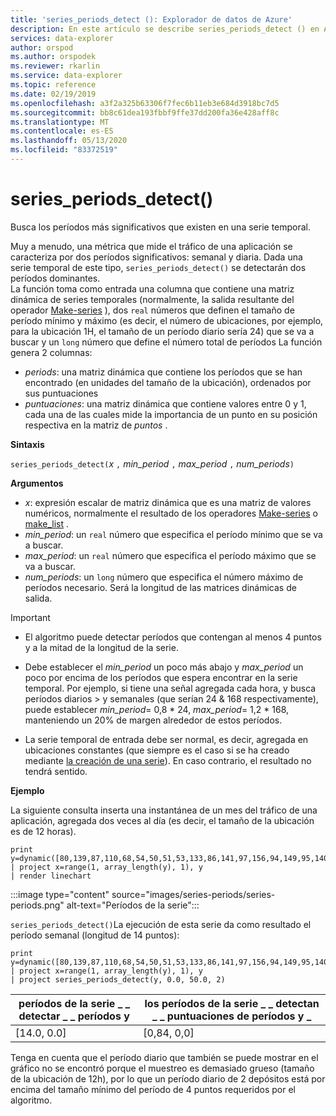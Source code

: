 ```yaml
---
title: 'series_periods_detect (): Explorador de datos de Azure'
description: En este artículo se describe series_periods_detect () en Azure Explorador de datos.
services: data-explorer
author: orspod
ms.author: orspodek
ms.reviewer: rkarlin
ms.service: data-explorer
ms.topic: reference
ms.date: 02/19/2019
ms.openlocfilehash: a3f2a325b63306f7fec6b11eb3e684d3918bc7d5
ms.sourcegitcommit: bb8c61dea193fbbf9ffe37dd200fa36e428aff8c
ms.translationtype: MT
ms.contentlocale: es-ES
ms.lasthandoff: 05/13/2020
ms.locfileid: "83372519"
---
```

# <a name="series_periods_detect"></a>series_periods_detect()

Busca los períodos más significativos que existen en una serie temporal.  

Muy a menudo, una métrica que mide el tráfico de una aplicación se caracteriza por dos períodos significativos: semanal y diaria. Dada una serie temporal de este tipo, `series_periods_detect()` se detectarán dos períodos dominantes.  
La función toma como entrada una columna que contiene una matriz dinámica de series temporales (normalmente, la salida resultante del operador [Make-series](make-seriesoperator.md) ), dos `real` números que definen el tamaño de período mínimo y máximo (es decir, el número de ubicaciones, por ejemplo, para la ubicación 1H, el tamaño de un período diario sería 24) que se va a buscar y un `long` número que define el número total de períodos La función genera 2 columnas:
* *periods*: una matriz dinámica que contiene los períodos que se han encontrado (en unidades del tamaño de la ubicación), ordenados por sus puntuaciones
* *puntuaciones*: una matriz dinámica que contiene valores entre 0 y 1, cada una de las cuales mide la importancia de un punto en su posición respectiva en la matriz de *puntos* .
 
**Sintaxis**

`series_periods_detect(`*x* `,` *min_period* `,` *max_period* `,` *num_periods*`)`

**Argumentos**

* *x*: expresión escalar de matriz dinámica que es una matriz de valores numéricos, normalmente el resultado de los operadores [Make-series](make-seriesoperator.md) o [make_list](makelist-aggfunction.md) .
* *min_period*: un `real` número que especifica el período mínimo que se va a buscar.
* *max_period*: un `real` número que especifica el período máximo que se va a buscar.
* *num_periods*: un `long` número que especifica el número máximo de períodos necesario. Será la longitud de las matrices dinámicas de salida.

> [!IMPORTANT]
> * El algoritmo puede detectar períodos que contengan al menos 4 puntos y a la mitad de la longitud de la serie. 
>
> * Debe establecer el *min_period* un poco más abajo y *max_period* un poco por encima de los períodos que espera encontrar en la serie temporal. Por ejemplo, si tiene una señal agregada cada hora, y busca períodos diarios > y semanales (que serían 24 & 168 respectivamente), puede establecer *min_period*= 0,8 \* 24, *max_period*= 1,2 \* 168, manteniendo un 20% de margen alrededor de estos períodos.
>
> * La serie temporal de entrada debe ser normal, es decir, agregada en ubicaciones constantes (que siempre es el caso si se ha creado mediante [la creación de una serie](make-seriesoperator.md)). En caso contrario, el resultado no tendrá sentido.


**Ejemplo**

La siguiente consulta inserta una instantánea de un mes del tráfico de una aplicación, agregada dos veces al día (es decir, el tamaño de la ubicación es de 12 horas).

<!-- csl: https://help.kusto.windows.net:443/Samples -->
```kusto
print y=dynamic([80,139,87,110,68,54,50,51,53,133,86,141,97,156,94,149,95,140,77,61,50,54,47,133,72,152,94,148,105,162,101,160,87,63,53,55,54,151,103,189,108,183,113,175,113,178,90,71,62,62,65,165,109,181,115,182,121,178,114,170])
| project x=range(1, array_length(y), 1), y  
| render linechart 
```

:::image type="content" source="images/series-periods/series-periods.png" alt-text="Períodos de la serie":::

`series_periods_detect()`La ejecución de esta serie da como resultado el período semanal (longitud de 14 puntos):

<!-- csl: https://help.kusto.windows.net:443/Samples -->
```kusto
print y=dynamic([80,139,87,110,68,54,50,51,53,133,86,141,97,156,94,149,95,140,77,61,50,54,47,133,72,152,94,148,105,162,101,160,87,63,53,55,54,151,103,189,108,183,113,175,113,178,90,71,62,62,65,165,109,181,115,182,121,178,114,170])
| project x=range(1, array_length(y), 1), y  
| project series_periods_detect(y, 0.0, 50.0, 2)
```

| períodos de la serie \_ \_ detectar \_ \_ períodos y  | los períodos de la serie \_ \_ detectan \_ \_ puntuaciones de períodos y \_ |
|-------------|-------------------|
| [14.0, 0.0] | [0,84, 0,0]  |


Tenga en cuenta que el período diario que también se puede mostrar en el gráfico no se encontró porque el muestreo es demasiado grueso (tamaño de la ubicación de 12h), por lo que un período diario de 2 depósitos está por encima del tamaño mínimo del período de 4 puntos requeridos por el algoritmo.
